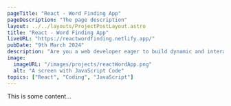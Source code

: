 ```yaml
---
pageTitle: "React - Word Finding App"
pageDescription: "The page description"
layout: ../../layouts/ProjectPostLayout.astro
title: "React - Word Finding App"
liveURL: "https://reactwordfinding.netlify.app/"
pubDate: "9th March 2024"
description: "Are you a web developer eager to build dynamic and interactive user interfaces? Look no further than React! Developed by Facebook, React has become a popular JavaScript library for creating modern and efficient web applications."
image:
  imageURL: "/images/projects/reactWordApp.png"
  alt: "A screen with JavaScript Code"
topics: ["React", "Coding", "JavaScript"]
---
```


<p>This is some content...</p>

